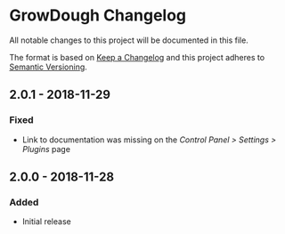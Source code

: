 # GrowDough Changelog

All notable changes to this project will be documented in this file.

The format is based on [Keep a Changelog](http://keepachangelog.com/) and this project adheres to [Semantic Versioning](http://semver.org/).

## 2.0.1 - 2018-11-29
### Fixed
- Link to documentation was missing on the _Control Panel > Settings > Plugins_ page

## 2.0.0 - 2018-11-28
### Added
- Initial release
